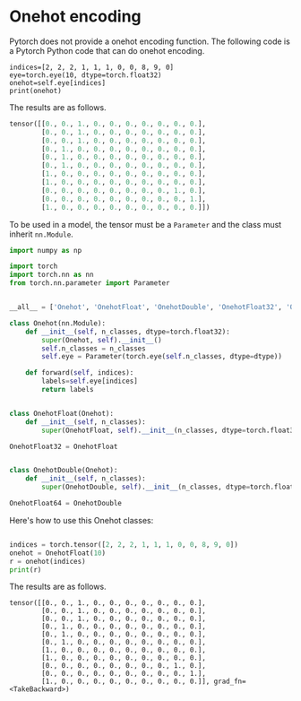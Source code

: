 # Onehot encoding

Pytorch does not provide a onehot encoding function. The following code is a Pytorch Python code that can do onehot encoding.

```pyhhon
indices=[2, 2, 2, 1, 1, 1, 0, 0, 8, 9, 0]
eye=torch.eye(10, dtype=torch.float32)
onehot=self.eye[indices]
print(onehot)
```

The results are as follows.

```python
tensor([[0., 0., 1., 0., 0., 0., 0., 0., 0., 0.],
        [0., 0., 1., 0., 0., 0., 0., 0., 0., 0.],
        [0., 0., 1., 0., 0., 0., 0., 0., 0., 0.],
        [0., 1., 0., 0., 0., 0., 0., 0., 0., 0.],
        [0., 1., 0., 0., 0., 0., 0., 0., 0., 0.],
        [0., 1., 0., 0., 0., 0., 0., 0., 0., 0.],
        [1., 0., 0., 0., 0., 0., 0., 0., 0., 0.],
        [1., 0., 0., 0., 0., 0., 0., 0., 0., 0.],
        [0., 0., 0., 0., 0., 0., 0., 0., 1., 0.],
        [0., 0., 0., 0., 0., 0., 0., 0., 0., 1.],
        [1., 0., 0., 0., 0., 0., 0., 0., 0., 0.]])
```

To be used in a model, the tensor must be a `Parameter` and the class must inherit `nn.Module`.

```Python
import numpy as np

import torch
import torch.nn as nn
from torch.nn.parameter import Parameter


__all__ = ['Onehot', 'OnehotFloat', 'OnehotDouble', 'OnehotFloat32', 'OnehotFloat64']

class Onehot(nn.Module):
    def __init__(self, n_classes, dtype=torch.float32):
        super(Onehot, self).__init__()
        self.n_classes = n_classes
        self.eye = Parameter(torch.eye(self.n_classes, dtype=dtype))

    def forward(self, indices):
        labels=self.eye[indices]
        return labels


class OnehotFloat(Onehot):
    def __init__(self, n_classes):
        super(OnehotFloat, self).__init__(n_classes, dtype=torch.float32)

OnehotFloat32 = OnehotFloat


class OnehotDouble(Onehot):
    def __init__(self, n_classes):
        super(OnehotDouble, self).__init__(n_classes, dtype=torch.float64)

OnehotFloat64 = OnehotDouble

```

Here's how to use this Onehot classes:

````python

indices = torch.tensor([2, 2, 2, 1, 1, 1, 0, 0, 8, 9, 0])
onehot = OnehotFloat(10)    
r = onehot(indices)
print(r)
````

The results are as follows.

```shell
tensor([[0., 0., 1., 0., 0., 0., 0., 0., 0., 0.],
        [0., 0., 1., 0., 0., 0., 0., 0., 0., 0.],
        [0., 0., 1., 0., 0., 0., 0., 0., 0., 0.],
        [0., 1., 0., 0., 0., 0., 0., 0., 0., 0.],
        [0., 1., 0., 0., 0., 0., 0., 0., 0., 0.],
        [0., 1., 0., 0., 0., 0., 0., 0., 0., 0.],
        [1., 0., 0., 0., 0., 0., 0., 0., 0., 0.],
        [1., 0., 0., 0., 0., 0., 0., 0., 0., 0.],
        [0., 0., 0., 0., 0., 0., 0., 0., 1., 0.],
        [0., 0., 0., 0., 0., 0., 0., 0., 0., 1.],
        [1., 0., 0., 0., 0., 0., 0., 0., 0., 0.]], grad_fn=<TakeBackward>)
```





